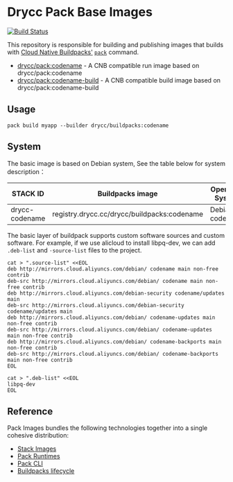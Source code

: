 # Drycc Pack Base Images

[![Build Status](https://woodpecker.drycc.cc/api/badges/drycc/pack-images/status.svg)](https://woodpecker.drycc.cc/drycc/pack-images)

This repository is responsible for building and publishing images that builds
with [Cloud Native Buildpacks'](https://buildpacks.io)
[`pack`](https://github.com/buildpacks/pack) command.

* [drycc/pack:codename](https://hub.docker.com/r/drycc/pack/tags/) - A CNB
  compatible run image based on drycc/pack:codename
* [drycc/pack:codename-build](https://hub.docker.com/r/drycc/pack/tags/) - A CNB
  compatible build image based on drycc/pack:codename-build

## Usage

`pack build myapp --builder drycc/buildpacks:codename`

## System

The basic image is based on Debian system, See the table below for system description：

STACK ID        | Buildpacks image                            | Operating System
----------------|---------------------------------------------|---------------------------------
drycc-codename  | registry.drycc.cc/drycc/buildpacks:codename | Debian 11 codename 

The basic layer of buildpack supports custom software sources and custom software.
For example, if we use alicloud to install libpq-dev, we can add `.deb-list` and `·source-list` files to the project.

```
cat > ".source-list" <<EOL
deb http://mirrors.cloud.aliyuncs.com/debian/ codename main non-free contrib
deb-src http://mirrors.cloud.aliyuncs.com/debian/ codename main non-free contrib
deb http://mirrors.cloud.aliyuncs.com/debian-security codename/updates main
deb-src http://mirrors.cloud.aliyuncs.com/debian-security codename/updates main
deb http://mirrors.cloud.aliyuncs.com/debian/ codename-updates main non-free contrib
deb-src http://mirrors.cloud.aliyuncs.com/debian/ codename-updates main non-free contrib
deb http://mirrors.cloud.aliyuncs.com/debian/ codename-backports main non-free contrib
deb-src http://mirrors.cloud.aliyuncs.com/debian/ codename-backports main non-free contrib
EOL

cat > ".deb-list" <<EOL
libpq-dev
EOL
```

## Reference

Pack Images bundles the following technologies together into a single cohesive distribution:

* [Stack Images](https://github.com/drycc/stack-images)
* [Pack Runtimes](https://github.com/drycc/pack-runtimes)
* [Pack CLI](https://github.com/buildpacks/pack)
* [Buildpacks lifecycle](https://github.com/buildpacks/lifecycle)